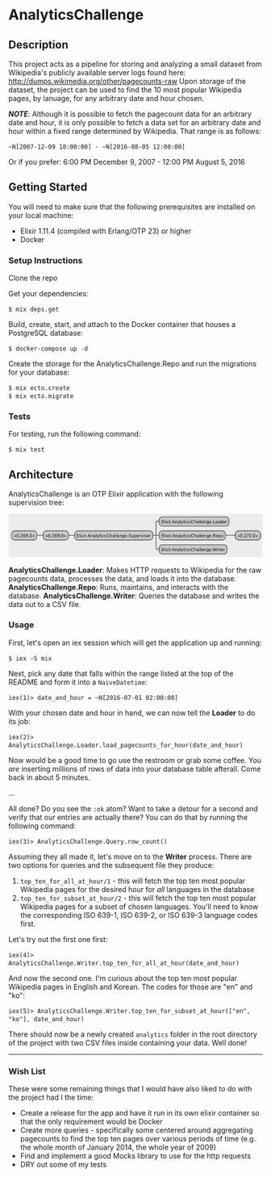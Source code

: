 # AnalyticsChallenge

## Description

This project acts as a pipeline for storing and analyzing a small dataset from Wikipedia's publicly
available server logs found here: http://dumps.wikimedia.org/other/pagecounts-raw
Upon storage of the dataset, the project can be used to find the 10 most popular Wikipedia pages, by
lanuage, for any arbitrary date and hour chosen.

***NOTE***: Although it is possible to fetch the pagecount data for an arbitrary date and hour, it
is only possible to fetch a data set for an arbitrary date and hour within a fixed range determined
by Wikipedia. That range is as follows:

    ~N[2007-12-09 18:00:00] - ~N[2016-08-05 12:00:00]

Or if you prefer: 6:00 PM December 9, 2007 - 12:00 PM August 5, 2016

## Getting Started

You will need to make sure that the following prerequisites are installed on your local machine:
- Elixir 1.11.4 (compiled with Erlang/OTP 23) or higher
- Docker

### Setup Instructions

Clone the repo

Get your dependencies:

    $ mix deps.get

Build, create, start, and attach to the Docker container that houses a PostgreSQL database:

    $ docker-compose up -d

Create the storage for the AnalyticsChallenge.Repo and run the migrations for your database:

    $ mix ecto.create
    $ mix ecto.migrate

### Tests

For testing, run the following command:

    $ mix test

## Architecture

AnalyticsChallenge is an OTP Elixir application with the following supervision tree:

![AnalyticsChallenge Supervision Tree](https://github.com/CoitThomas/analytics_challenge/blob/master/images/supervision_tree.png)

**AnalyticsChallenge.Loader**: Makes HTTP requests to Wikipedia for the raw pagecounts data, processes the data, and loads it into the database.
**AnalyticsChallenge.Repo**: Runs, maintains, and interacts with the database.
**AnalyticsChallenge.Writer**: Queries the database and writes the data out to a CSV file.

### Usage

First, let's open an iex session which will get the application up and running:

    $ iex -S mix

Next, pick any date that falls within the range listed at the top of the README and form it into a `NaiveDatetime`:

    iex(1)> date_and_hour = ~N[2016-07-01 02:00:00]

With your chosen date and hour in hand, we can now tell the **Loader** to do its job:

    iex(2)> AnalyticsChallenge.Loader.load_pagecounts_for_hour(date_and_hour)

Now would be a good time to go use the restroom or grab some coffee. You *are* inserting millions of rows of data into your database table afterall. Come back in about 5 minutes.

...

All done? Do you see the `:ok` atom? Want to take a detour for a second and verify that our entries are actually there? You can do that by running the following command:

    iex(3)> AnalyticsChallenge.Query.row_count()

Assuming they all made it, let's move on to the **Writer** process. There are two options for queries and the subsequent file they produce:
1. `top_ten_for_all_at_hour/1` - this will fetch the top ten most popular Wikipedia pages for the desired hour for *all* languages in the database
2. `top_ten_for_subset_at_hour/2` - this will fetch the top ten most popular Wikipedia pages for a subset of chosen languages. You'll need to know the corresponding ISO 639-1, ISO 639-2, or ISO 639-3 language codes first.

Let's try out the first one first:

    iex(4)> AnalyticsChallenge.Writer.top_ten_for_all_at_hour(date_and_hour)

And now the second one. I'm curious about the top ten most popular Wikipedia pages in English and Korean. The codes for those are "en" and "ko":

    iex(5)> AnalyticsChallenge.Writer.top_ten_for_subset_at_hour(["en", "ko"], date_and_hour)

There should now be a newly created `analytics` folder in the root directory of the project with two
CSV files inside containing your data. Well done!

---

### Wish List

These were some remaining things that I would have also liked to do with the project had I the time:
- Create a release for the app and have it run in its own elixir container so that the only requirement would be Docker
- Create more queries - specifically some centered around aggregating pagecounts to find the top ten pages over various periods of time (e.g. the whole month of January 2014, the whole year of 2009)
- Find and implement a good Mocks library to use for the http requests
- DRY out some of my tests


